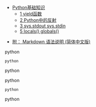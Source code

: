    * [Python基础知识](#python基础知识)
      * [1 yield函数](#1-yield函数)
      * [2 Python中的反射](#2-python中的反射)
      * [3 sys.stdout sys.stdin](#3-sys.stdout-sys.stdin)
      * [5 locals() globals()](#5-locals()-globals())


- [附： Markdown 语法说明 (简体中文版)](https://www.appinn.com/markdown/#p)

python

    python
python


python

    python

python
